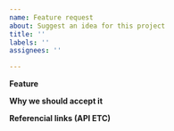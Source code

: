 ```yaml
---
name: Feature request
about: Suggest an idea for this project
title: ''
labels: ''
assignees: ''

---
```


**Feature**

**Why we should accept it**

**Referencial links (API ETC)**
